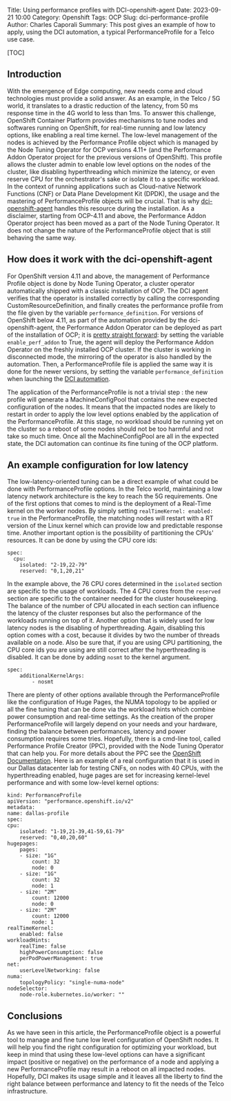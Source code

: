 Title: Using performance profiles with DCI-openshift-agent
Date: 2023-09-21 10:00
Category: Openshift
Tags: OCP
Slug: dci-performance-profile
Author: Charles Caporali
Summary: This post gives an example of how to apply, using the DCI automation, a typical PerformanceProfile for a Telco use case.

[TOC]

## Introduction

With the emergence of Edge computing, new needs come and cloud technologies must provide a solid answer. As an example, in the Telco / 5G world, it translates to a drastic reduction of the latency, from 50 ms response time in the 4G world to less than 1ms.
To answer this challenge, OpenShift Container Platform provides mechanisms to tune nodes and softwares running on OpenShift,  for real-time running and low latency options, like enabling a real time kernel. The low-level management of the nodes is achieved by the Performance Profile object which is managed by the Node Tuning Operator for OCP versions 4.11+ (and the Performance Addon Operator project for the previous versions of OpenShift). This profile allows the cluster admin to enable low level options on the nodes of the cluster, like disabling hyperthreading which minimize the latency, or even reserve CPU for the orchestrator's sake or isolate it to a specific workload.
In the context of running applications such as Cloud-native Network Functions (CNF) or Data Plane Development Kit (DPDK), the usage and the mastering of PerformanceProfile objects will be crucial. That is why [dci-openshift-agent](https://github.com/redhat-cip/dci-openshift-agent) handles this resource during the installation.
As a disclaimer, starting from OCP-4.11 and above, the Performance Addon Operator project has been moved as a part of the Node Tuning Operator. It does not change the nature of the PerformanceProfile object that is still behaving the same way.

## How does it work with the dci-openshift-agent

For OpenShift version 4.11 and above, the management of Performance Profile object is done by Node Tuning Operator, a cluster operator automatically shipped with a classic installation of OCP. The DCI agent verifies that the operator is installed correctly by calling the corresponding CustomResourceDefinition, and finally creates the performance profile from the file given by the variable `performance_definition`.
For versions of OpenShift below 4.11, as part of the automation provided by the dci-openshift-agent, the Performance Addon Operator can be deployed as part of the installation of OCP; it is [pretty straight forward](https://doc.distributed-ci.io/dci-openshift-agent/#ansible-variables): by setting the variable `enable_perf_addon` to True, the agent will deploy the Performance Addon Operator on the freshly installed OCP cluster. If the cluster is working in disconnected mode, the mirroring of the operator is also handled by the automation. Then, a PerformanceProfile file is applied the same way it is done for the newer versions, by setting the variable `performance_definition` when launching the [DCI automation](https://github.com/redhat-cip/dci-openshift-agent/blob/master/plays/deploy-operators.yml#L151C1-L162C44).

The application of the PerformanceProfile is not a trivial step : the new profile will generate a MachineConfigPool that contains the new expected configuration of the nodes. It means that the impacted nodes are likely to restart in order to apply the low level options enabled by the application of the PerformanceProfile. At this stage, no workload should be running yet on the cluster so a reboot of some nodes should not be too harmful and not take so much time. Once all the MachineConfigPool are all in the expected state, the DCI automation can continue its fine tuning of the OCP platform.

## An example configuration for low latency

The low-latency-oriented tuning can be a direct example of what could be done with PerformanceProfile options. In the Telco world, maintaining a low latency network architecture is the key to reach the 5G requirements. One of the first options that comes to mind is the deployment of a Real-Time kernel on the worker nodes. By simply setting `realTimeKernel: enabled: true` in the PerformanceProfile, the matching nodes will restart with a RT version of the Linux kernel which can provide low and predictable response time.
Another important option is the possibility of partitioning the CPUs' resources. It can be done by using the CPU core ids:

    spec:
      cpu:
        isolated: "2-19,22-79"
        reserved: "0,1,20,21"

In the example above, the 76 CPU cores determined in the `isolated` section are specific to the usage of workloads. The 4 CPU cores from the `reserved` section are specific to the container needed for the cluster housekeeping. The balance of the number of CPU allocated in each section can influence the latency of the cluster responses but also the performance of the workloads running on top of it.
Another option that is widely used for low latency nodes is the disabling of hyperthreading. Again, disabling this option comes with a cost, because it divides by two the number of threads available on a node. Also be sure that, if you are using CPU partitioning, the CPU core ids you are using are still correct after the hyperthreading is disabled. It can be done by adding `nosmt` to the kernel argument.

    spec:
        additionalKernelArgs:
            - nosmt


There are plenty of other options available through the PerformanceProfile like the configuration of Huge Pages, the NUMA topology to be applied or all the fine tuning that can be done via the workload hints which combine power consumption and real-time settings. As the creation of the proper PerformanceProfile will largely depend on your needs and your hardware, finding the balance between performances, latency and power consumption requires some tries. Hopefully, there is a cmd-line tool, called Performance Profile Creator (PPC), provided with the Node Tuning Operator that can help you. For more details about the PPC see the [OpenShift Documentation](https://docs.openshift.com/container-platform/4.13/scalability_and_performance/cnf-create-performance-profiles.html).
Here is an example of a real configuration that it is used in our Dallas datacenter lab for testing CNFs, on nodes with 40 CPUs, with  the hyperthreading enabled, huge pages are set for increasing kernel-level performance and with some low-level kernel options:

    kind: PerformanceProfile
    apiVersion: "performance.openshift.io/v2"
    metadata:
    name: dallas-profile
    spec:
    cpu:
        isolated: "1-19,21-39,41-59,61-79"
        reserved: "0,40,20,60"
    hugepages:
        pages:
        - size: "1G"
            count: 32
            node: 0
        - size: "1G"
            count: 32
            node: 1
        - size: "2M"
            count: 12000
            node: 0
        - size: "2M"
            count: 12000
            node: 1
    realTimeKernel:
        enabled: false
    workloadHints:
        realTime: false
        highPowerConsumption: false
        perPodPowerManagement: true
    net:
        userLevelNetworking: false
    numa:
        topologyPolicy: "single-numa-node"
    nodeSelector:
        node-role.kubernetes.io/worker: ""

## Conclusions

As we have seen in this article, the PerformanceProfile object is a powerful tool to manage and fine tune low level configuration of OpenShift nodes. It will help you find the right configuration for optimizing your workload, but keep in mind that using these low-level options can have a significant impact (positive or negative) on the performance of a node and applying a new PerformanceProfile may result in a reboot on all impacted nodes. Hopefully, DCI makes its usage simple and it leaves all the liberty to find the right balance between performance and latency to fit the needs of the Telco infrastructure.
